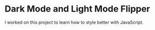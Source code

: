 <h1>Dark Mode and Light Mode Flipper</h1>
I worked on this project to learn how to style better with JavaScript.
